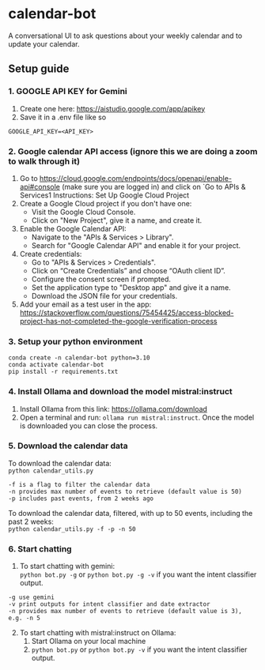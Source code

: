 # calendar-bot
A conversational UI to ask questions about your weekly calendar and to update your calendar.

## Setup guide

### 1. GOOGLE API KEY for Gemini
1. Create one here: https://aistudio.google.com/app/apikey
2. Save it in a .env file like so
```
GOOGLE_API_KEY=<API_KEY>
```

### 2. Google calendar API access (ignore this we are doing a zoom to walk through it)
1. Go to https://cloud.google.com/endpoints/docs/openapi/enable-api#console (make sure you are logged in) and click on `Go to APIs & Services1
 Instructions: Set Up Google Cloud Project
2. Create a Google Cloud project if you don't have one:
    - Visit the Google Cloud Console.
    - Click on "New Project", give it a name, and create it.
3. Enable the Google Calendar API:
    - Navigate to the "APIs & Services > Library".
    - Search for "Google Calendar API" and enable it for your project.
4. Create credentials:
    - Go to "APIs & Services > Credentials".
    - Click on “Create Credentials” and choose “OAuth client ID”.
    - Configure the consent screen if prompted.
    - Set the application type to "Desktop app" and give it a name.
    - Download the JSON file for your credentials.
5. Add your email as a test user in the app: https://stackoverflow.com/questions/75454425/access-blocked-project-has-not-completed-the-google-verification-process
<!-- 2. Select your project linked to the Gemini credits. If you do not have a project, create a project:
    First go to the dropdown menu to select projects
    ![alt text](assets/google_cloud_select_project.png)
    ![alt text](assets/google_cloud_create_project2.png)
    Here is an example, with project `test-project`. No need to select an organization. Click create.
    ![alt text](assets/google_cloud_create_project3.png)
If you do have a project, select it.
3. Click on `+ ENABLE APIS AND SERVICES` near the top of the screen
    ![alt text](assets/Enable_API.png)
    ![alt text](assets/search_calendar.png)
4. Once you are on the Google Calendar API page for your project, you need to create credentials for that API
    Click MANAGE
    ![alt text](assets/google_calendar_api.png)
    Click CREDENTIALS and then + CREATE CREDENTIALS
    ![alt text](assets/credentials.png)
    Select OAuth client ID (required user to authenticate so that your app can access the google calendar user's data).
    For Application type, select Desktop app. Choose whatever name you want. Click create. Download the JSON in the popup menu. -->


### 3. Setup your python environment
`conda create -n calendar-bot python=3.10`  
`conda activate calendar-bot`  
`pip install -r requirements.txt`  


### 4. Install Ollama and download the model mistral:instruct
1. Install Ollama from this link: https://ollama.com/download
2. Open a terminal and run: `ollama run mistral:instruct`. Once the model is downloaded you can close the process.
 

### 5. Download the calendar data
To download the calendar data:  
`python calendar_utils.py`

```
-f is a flag to filter the calendar data
-n provides max number of events to retrieve (default value is 50)
-p includes past events, from 2 weeks ago
```

To download the calendar data, filtered, with up to 50 events, including the past 2 weeks:  
`python calendar_utils.py -f -p -n 50`

### 6. Start chatting
<!-- 1. Start Ollama on your local machine
2. To start chatting with gemini:  
`python retrieval_bot.py -g` or `python retrieval_bot.py -g -v` if you want the intent classifier output. -->
1. To start chatting with gemini:  
`python bot.py -g` or `python bot.py -g -v` if you want the intent classifier output.
```
-g use gemini
-v print outputs for intent classifier and date extractor
-n provides max number of events to retrieve (default value is 3), e.g. -n 5
```
2. To start chatting with mistral:instruct on Ollama:  
    1. Start Ollama on your local machine
    2. `python bot.py` or `python bot.py -v` if you want the intent classifier output.

